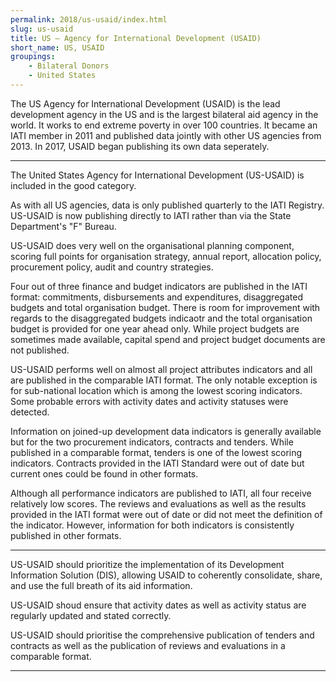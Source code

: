 ```yaml
---
permalink: 2018/us-usaid/index.html
slug: us-usaid
title: US – Agency for International Development (USAID)
short_name: US, USAID
groupings:
    - Bilateral Donors
    - United States
---
```


The US Agency for International Development (USAID) is the lead development agency in the US and is the largest bilateral aid agency in the world. It works to end extreme poverty in over 100 countries. It became an IATI member in 2011 and published data jointly with other US agencies from 2013. In 2017, USAID began publishing its own data seperately.

---

The United States Agency for International Development (US-USAID) is included in the good category. 

As with all US agencies, data is only published quarterly to the IATI Registry. US-USAID is now publishing directly to IATI rather than via the State Department's "F" Bureau. 

US-USAID does very well on the organisational planning component, scoring full points for organisation strategy, annual report, allocation policy, procurement policy, audit and country strategies. 

Four out of three finance and budget indicators are published in the IATI format: commitments, disbursements and expenditures, disaggregated budgets and total organisation budget. There is room for improvement with regards to the disaggregated budgets indicaotr and the total organisation budget is provided for one year ahead only. While project budgets are sometimes made available, capital spend and project budget documents are not published. 

US-USAID performs well on almost all project attributes indicators and all are published in the comparable IATI format. The only notable exception is for sub-national location which is among the lowest scoring indicators. Some probable errors with activity dates and activity statuses were detected. 

Information on joined-up development data indicators is generally available but for the two procurement indicators, contracts and tenders. While published in a comparable format, tenders is one of the lowest scoring indicators. Contracts provided in the IATI Standard were out of date but current ones could be found in other formats. 

Although all performance indicators are published to IATI, all four receive relatively low scores. The reviews and evaluations as well as the results provided in the IATI format were out of date or did not meet the definition of the indicator. However, information for both indicators is consistently published in other formats. 
 

---

US-USAID should prioritize the implementation of its Development Information Solution (DIS), allowing USAID to coherently consolidate, share, and use the full breath of its aid information.

US-USAID shoud ensure that activity dates as well as activity status are regularly updated and stated correctly. 

US-USAID should prioritise the comprehensive publication of tenders and contracts as well as the publication of reviews and evaluations in a comparable format. 


---
